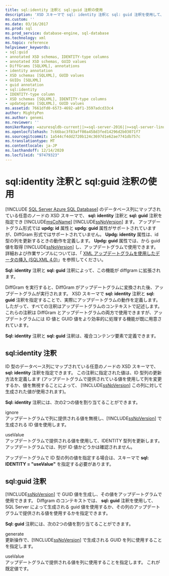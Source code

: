 ```yaml
---
title: sql:identity 注釈と sql:guid 注釈の使用
description: 'XSD スキーマで sql: identity 注釈と sql: guid 注釈を使用して、XML アップデートグラムの動作を定義する方法について説明します。'
ms.custom: ''
ms.date: 03/16/2017
ms.prod: sql
ms.prod_service: database-engine, sql-database
ms.technology: xml
ms.topic: reference
helpviewer_keywords:
- sql:guid
- annotated XSD schemas, IDENTITY-type columns
- annotated XSD schemas, GUID values
- DiffGrams [SQLXML], annotations
- identity annotation
- XSD schemas [SQLXML], GUID values
- GUIDs [SQLXML]
- guid annotation
- sql:identity
- IDENTITY-type column
- XSD schemas [SQLXML], IDENTITY-type columns
- updategrams [SQLXML], GUID values
ms.assetid: 7661dfd0-6573-4692-a8f1-3597adcd33c4
author: MightyPen
ms.author: genemi
ms.reviewer: ''
monikerRange: =azuresqldb-current||>=sql-server-2016||>=sql-server-linux-2017||=azuresqldb-mi-current
ms.openlocfilehash: 7c66bac3f83aff00a458d3fed14296d2b03071f7
ms.sourcegitcommit: 1a544cf4dd2720b124c3697d1e62ae7741db757c
ms.translationtype: MT
ms.contentlocale: ja-JP
ms.lasthandoff: 12/14/2020
ms.locfileid: "97479323"
---
```

# <a name="using-the-sqlidentity-and-sqlguid-annotations"></a>sql:identity 注釈と sql:guid 注釈の使用
[!INCLUDE [SQL Server Azure SQL Database](../../includes/applies-to-version/sql-asdb.md)]
  のデータベース列にマップされている任意のノードの XSD スキーマで、 **sql: identity** 注釈と **sql: guid** 注釈を指定でき [!INCLUDE[msCoName](../../includes/msconame-md.md)] [!INCLUDE[ssNoVersion](../../includes/ssnoversion-md.md)] ます。 アップデートグラム形式では **updg: id** 属性と **updg: guid** 属性がサポートされていますが、DiffGram 形式ではサポートされていません。 **Updg: identity** 属性は、id 型の列を更新するときの動作を定義します。 **Updg: guid** 属性では、から guid 値を取得 [!INCLUDE[ssNoVersion](../../includes/ssnoversion-md.md)] し、アップデートグラムで使用できます。 詳細および作業サンプルについては、「 [XML アップデートグラムを使用したデータの挿入 &#40;SQLXML 4.0&#41;](../../relational-databases/sqlxml-annotated-xsd-schemas-xpath-queries/updategrams/inserting-data-using-xml-updategrams-sqlxml-4-0.md)」を参照してください。  
  
 **Sql: identity** 注釈と **sql: guid** 注釈によって、この機能が diffgram に拡張されます。  
  
 DiffGram を実行すると、DiffGram がアップデートグラムに変換された後、アップデートグラムが実行されます。 XSD スキーマで **sql: identity** 注釈と **sql: guid** 注釈を指定することで、実際にアップデートグラムの動作を定義します。 したがって、すべての注釈はアップデートグラムのコンテキストで記述します。 これらの注釈は DiffGram とアップデートグラムの両方で使用できますが、アップデートグラムには ID 値と GUID 値をより効率的に処理する機能が既に用意されています。  
  
 **Sql: identity** 注釈と **sql: guid** 注釈は、複合コンテンツ要素で定義できます。  
  
## <a name="sqlidentity-annotation"></a>sql:identity 注釈  
 ID 型のデータベース列にマップされている任意のノードの XSD スキーマで、 **sql: identity** 注釈を指定できます。 この注釈に指定された値は、ID 型列の更新方法を定義します (アップデートグラムで提供されている値を使用して列を変更するか、値を無視することによって、 [!INCLUDE[ssNoVersion](../../includes/ssnoversion-md.md)] この列に対して生成された値が使用されます)。  
  
 **Sql: identity** 注釈には、次の2つの値を割り当てることができます。  
  
 ignore  
 アップデートグラムで列に提供される値を無視し、[!INCLUDE[ssNoVersion](../../includes/ssnoversion-md.md)] で生成される ID 値を使用します。  
  
 useValue  
 アップデートグラムで提供される値を使用して、IDENTITY 型列を更新します。 アップデートグラムでは、列が ID 値かどうかは確認されません。  
  
 アップデートグラムで ID 型の列の値を指定する場合は、スキーマで **sql: IDENTITY = "useValue"** を指定する必要があります。  
  
## <a name="sqlguid-annotation"></a>sql:guid 注釈  
 [!INCLUDE[ssNoVersion](../../includes/ssnoversion-md.md)] で GUID 値を生成し、その値をアップデートグラムで使用できます。 Diffgram のコンテキストでは、 **sql: guid** 注釈を使用して、SQL Server によって生成される guid 値を使用するか、その列のアップデートグラムで提供される値を使用するかを指定できます。  
  
 **Sql: guid** 注釈には、次の2つの値を割り当てることができます。  
  
 generate  
 更新操作で、[!INCLUDE[ssNoVersion](../../includes/ssnoversion-md.md)] で生成される GUID を列に使用することを指定します。  
  
 useValue  
 アップデートグラムで提供される値を列に使用することを指定します。 これが既定値です。  
  
  
